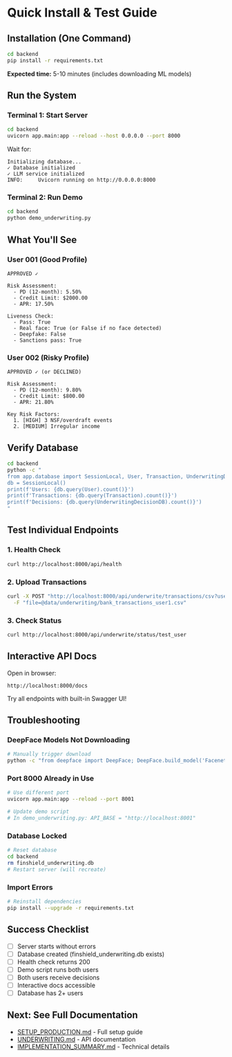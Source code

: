 # Quick Install & Test Guide

## Installation (One Command)

```bash
cd backend
pip install -r requirements.txt
```

**Expected time:** 5-10 minutes (includes downloading ML models)

## Run the System

### Terminal 1: Start Server
```bash
cd backend
uvicorn app.main:app --reload --host 0.0.0.0 --port 8000
```

Wait for:
```
Initializing database...
✓ Database initialized
✓ LLM service initialized
INFO:     Uvicorn running on http://0.0.0.0:8000
```

### Terminal 2: Run Demo
```bash
cd backend
python demo_underwriting.py
```

## What You'll See

### User 001 (Good Profile)
```
APPROVED ✓

Risk Assessment:
  - PD (12-month): 5.50%
  - Credit Limit: $2000.00
  - APR: 17.50%

Liveness Check:
  - Pass: True
  - Real face: True (or False if no face detected)
  - Deepfake: False
  - Sanctions pass: True
```

### User 002 (Risky Profile)
```
APPROVED ✓ (or DECLINED)

Risk Assessment:
  - PD (12-month): 9.80%
  - Credit Limit: $800.00
  - APR: 21.80%

Key Risk Factors:
  1. [HIGH] 3 NSF/overdraft events
  2. [MEDIUM] Irregular income
```

## Verify Database

```bash
cd backend
python -c "
from app.database import SessionLocal, User, Transaction, UnderwritingDecisionDB
db = SessionLocal()
print(f'Users: {db.query(User).count()}')
print(f'Transactions: {db.query(Transaction).count()}')
print(f'Decisions: {db.query(UnderwritingDecisionDB).count()}')
"
```

## Test Individual Endpoints

### 1. Health Check
```bash
curl http://localhost:8000/api/health
```

### 2. Upload Transactions
```bash
curl -X POST "http://localhost:8000/api/underwrite/transactions/csv?user_id=test_user" \
  -F "file=@data/underwriting/bank_transactions_user1.csv"
```

### 3. Check Status
```bash
curl http://localhost:8000/api/underwrite/status/test_user
```

## Interactive API Docs

Open in browser:
```
http://localhost:8000/docs
```

Try all endpoints with built-in Swagger UI!

## Troubleshooting

### DeepFace Models Not Downloading
```bash
# Manually trigger download
python -c "from deepface import DeepFace; DeepFace.build_model('Facenet512')"
```

### Port 8000 Already in Use
```bash
# Use different port
uvicorn app.main:app --reload --port 8001

# Update demo script
# In demo_underwriting.py: API_BASE = "http://localhost:8001"
```

### Database Locked
```bash
# Reset database
cd backend
rm finshield_underwriting.db
# Restart server (will recreate)
```

### Import Errors
```bash
# Reinstall dependencies
pip install --upgrade -r requirements.txt
```

## Success Checklist

- [ ] Server starts without errors
- [ ] Database created (finshield_underwriting.db exists)
- [ ] Health check returns 200
- [ ] Demo script runs both users
- [ ] Both users receive decisions
- [ ] Interactive docs accessible
- [ ] Database has 2+ users

## Next: See Full Documentation

- [SETUP_PRODUCTION.md](SETUP_PRODUCTION.md) - Full setup guide
- [UNDERWRITING.md](UNDERWRITING.md) - API documentation
- [IMPLEMENTATION_SUMMARY.md](IMPLEMENTATION_SUMMARY.md) - Technical details
